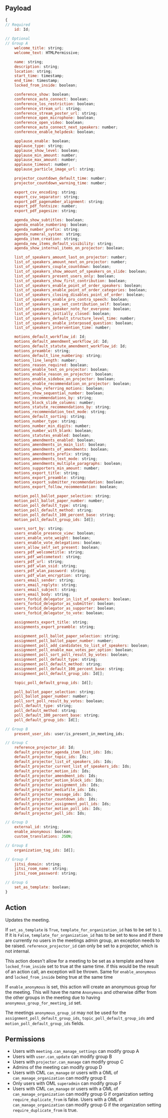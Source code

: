 ## Payload
```js
{
// Required
    id: Id;
    
// Optional
// Group A
    welcome_title: string;
    welcome_text: HTMLPermissive;

    name: string;
    description: string;
    location: string;
    start_time: timestamp;
    end_time: timestamp;
    locked_from_inside: boolean;

    conference_show: boolean;
    conference_auto_connect: boolean;
    conference_los_restriction: boolean;
    conference_stream_url: string;
    conference_stream_poster_url: string;
    conference_open_microphone: boolean;
    conference_open_video: boolean;
    conference_auto_connect_next_speakers: number;
    conference_enable_helpdesk: boolean;

    applause_enable: boolean;
    applause_type: string;
    applause_show_level: boolean;
    applause_min_amount: number;
    applause_max_amount: number;
    applause_timeout: number;
    applause_particle_image_url: string;

    projector_countdown_default_time: number;
    projector_countdown_warning_time: number;

    export_csv_encoding: string;
    export_csv_separator: string;
    export_pdf_pagenumber_alignment: string;
    export_pdf_fontsize: number;
    export_pdf_pagesize: string;

    agenda_show_subtitles: boolean;
    agenda_enable_numbering: boolean;
    agenda_number_prefix: string;
    agenda_numeral_system: string;
    agenda_item_creation: string;
    agenda_new_items_default_visibility: string;
    agenda_show_internal_items_on_projector: boolean;

    list_of_speakers_amount_last_on_projector: number;
    list_of_speakers_amount_next_on_projector: number;
    list_of_speakers_couple_countdown: boolean;
    list_of_speakers_show_amount_of_speakers_on_slide: boolean;
    list_of_speakers_present_users_only: boolean;
    list_of_speakers_show_first_contribution: boolean;
    list_of_speakers_enable_point_of_order_speakers: boolean;
    list_of_speakers_enable_point_of_order_categories: boolean;
    list_of_speakers_closing_disables_point_of_order: boolean;
    list_of_speakers_enable_pro_contra_speech: boolean;
    list_of_speakers_can_set_contribution_self: boolean;
    list_of_speakers_speaker_note_for_everyone: boolean;
    list_of_speakers_initially_closed: boolean;
    list_of_speakers_default_structure_level_time: number;
    list_of_speakers_enable_interposed_question: boolean;
    list_of_speakers_intervention_time: number;

    motions_default_workflow_id: Id;
    motions_default_amendment_workflow_id: Id;
    motions_default_statute_amendment_workflow_id: Id;
    motions_preamble: string;
    motions_default_line_numbering: string;
    motions_line_length: number;
    motions_reason_required: boolean;
    motions_enable_text_on_projector: boolean;
    motions_enable_reason_on_projector: boolean;
    motions_enable_sidebox_on_projector: boolean;
    motions_enable_recommendation_on_projector: boolean;
    motions_show_referring_motions: boolean;
    motions_show_sequential_number: boolean;
    motions_recommendations_by: string;
    motions_block_slide_columns: number;
    motions_statute_recommendations_by: string;
    motions_recommendation_text_mode: string;
    motions_default_sorting: string;
    motions_number_type: string;
    motions_number_min_digits: number;
    motions_number_with_blank: boolean;
    motions_statutes_enabled: boolean;
    motions_amendments_enabled: boolean;
    motions_amendments_in_main_list: boolean;
    motions_amendments_of_amendments: boolean;
    motions_amendments_prefix: string;
    motions_amendments_text_mode: string;
    motions_amendments_multiple_paragraphs: boolean;
    motions_supporters_min_amount: number;
    motions_export_title: string;
    motions_export_preamble: string;
    motions_export_submitter_recommendation: boolean;
    motions_export_follow_recommendation: boolean;

    motion_poll_ballot_paper_selection: string;
    motion_poll_ballot_paper_number: number;
    motion_poll_default_type: string;
    motion_poll_default_method: string;
    motion_poll_default_100_percent_base: string;
    motion_poll_default_group_ids: Id[];

    users_sort_by: string;
    users_enable_presence_view: boolean;
    users_enable_vote_weight: boolean;
    users_enable_vote_delegations: boolean;
    users_allow_self_set_present: boolean;
    users_pdf_welcometitle: string;
    users_pdf_welcometext: string;
    users_pdf_url: string;
    users_pdf_wlan_ssid: string;
    users_pdf_wlan_password: string;
    users_pdf_wlan_encryption: string;
    users_email_sender: string;
    users_email_replyto: string;
    users_email_subject: string;
    users_email_body: string;
    users_forbid_delegator_in_list_of_speakers: boolean;
    users_forbid_delegator_as_submitter: boolean;
    users_forbid_delegator_as_supporter: boolean;
    users_forbid_delegator_to_vote: boolean;

    assignments_export_title: string;
    assignments_export_preamble: string;

    assignment_poll_ballot_paper_selection: string;
    assignment_poll_ballot_paper_number: number;
    assignment_poll_add_candidates_to_list_of_speakers: boolean;
    assignment_poll_enable_max_votes_per_option: boolean;
    assignment_poll_sort_poll_result_by_votes: boolean;
    assignment_poll_default_type: string;
    assignment_poll_default_method: string;
    assignment_poll_default_100_percent_base: string;
    assignment_poll_default_group_ids: Id[];

    topic_poll_default_group_ids: Id[];

    poll_ballot_paper_selection: string;
    poll_ballot_paper_number: number;
    poll_sort_poll_result_by_votes: boolean;
    poll_default_type: string;
    poll_default_method: string;
    poll_default_100_percent_base: string;
    poll_default_group_ids: Id[];

// Group B
    present_user_ids: user/is_present_in_meeting_ids;

// Group C
    reference_projector_id: Id;
    default_projector_agenda_item_list_ids: Ids;
    default_projector_topic_ids: Ids;
    default_projector_list_of_speakers_ids: Ids;
    default_projector_current_list_of_speakers_ids: Ids;
    default_projector_motion_ids: Ids;
    default_projector_amendment_ids: Ids;
    default_projector_motion_block_ids: Ids;
    default_projector_assignment_ids: Ids;
    default_projector_mediafile_ids: Ids;
    default_projector_message_ids: Ids;
    default_projector_countdown_ids: Ids;
    default_projector_assignment_poll_ids: Ids;
    default_projector_motion_poll_ids: Ids;
    default_projector_poll_ids: Ids;

// Group D
    external_id: string;
    enable_anonymous: boolean;
    custom_translations: JSON;

// Group E
    organization_tag_ids: Id[];

// Group F
    jitsi_domain: string;
    jitsi_room_name: string;
    jitsi_room_password: string;

// Group G
    set_as_template: boolean;
}
```

## Action
Updates the meeting.

If `set_as_template` is `True`, `template_for_organization_id` has to be set to `1`. If it is `False`, `template_for_organization_id` has to be set to `None` and if there are currently no users in the meetings admin group, an exception needs to be raised.
`reference_projector_id` can only be set to a projector, which is not internal.

This action doesn't allow for a meeting to be set as a template and have `locked_from_inside` set to true at the same time. if this would be the result of an action call, an exception will be thrown. Same for `enable_anonymous` and `locked_from_inside` being true at the same time

If `enable_anonymous` is set, this action will create an anonymous group for the meeting. This will have the name `Anonymous` and otherwise differ from the other groups in the meeting due to having `anonymous_group_for_meeting_id` set.

The meetings `anonymous_group_id` may not be used for the `assignment_poll_default_group_ids`, `topic_poll_default_group_ids` and `motion_poll_default_group_ids` fields.

## Permissions
- Users with `meeting.can_manage_settings` can modify group A
- Users with `user.can_update` can modify group B
- Users with `projector.can_manage` can modify group C
- Admins of the meeting can modify group D
- Users with CML `can_manage` or users with a OML of `can_manage_organization` can modify group E
- Only users with OML `superadmin` can modify group F
- Users with CML `can_manage` or users with a OML of `can_manage_organization` can modify group G
  if organization setting `require_duplicate_from` is false.
  Users with a OML of `can_manage_organization` can modify group G if the organization setting
  `require_duplicate_from` is true.
